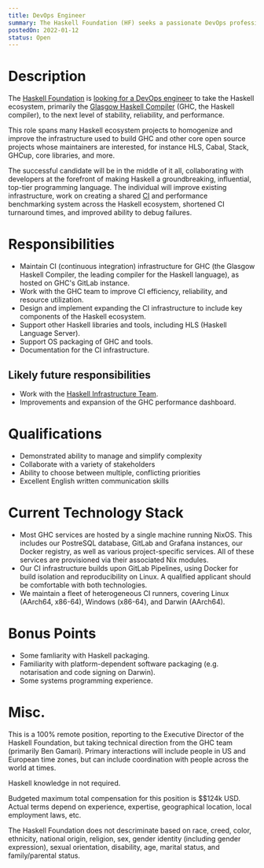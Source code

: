 ```yaml
---
title: DevOps Engineer
summary: The Haskell Foundation (HF) seeks a passionate DevOps professional to support GHC, related Haskell projects and tooling, and the HF itself.
postedOn: 2022-01-12
status: Open
---
```


# Description

The [Haskell Foundation](https://haskell.foundation) is [looking for a DevOps engineer](https://github.com/haskellfoundation/tech-proposals/blob/main/proposals/accepted/003-ghc-ops.md) to take the Haskell ecosystem, primarily the [Glasgow Haskell Compiler](https://gitlab.haskell.org/ghc/ghc) (GHC, the Haskell compiler), to the next level of stability, reliability, and performance.

This role spans many Haskell ecosystem projects to homogenize and improve the infrastructure used to build GHC and other core open source projects whose maintainers are interested, for instance HLS, Cabal, Stack, GHCup, core libraries, and more.

The successful candidate will be in the middle of it all, collaborating with developers at the forefront of making Haskell a groundbreaking, influential, top-tier programming language. The individual will improve existing infrastructure, work on creating a shared [CI](https://gitlab.haskell.org/ghc/ghc/-/tree/master/.gitlab) and performance benchmarking system across the Haskell ecosystem, shortened CI turnaround times, and improved ability to debug failures.

# Responsibilities

* Maintain CI (continuous integration) infrastructure for GHC (the Glasgow Haskell Compiler, the leading compiler for the Haskell language), as hosted on GHC's GitLab instance.
* Work with the GHC team to improve CI efficiency, reliability, and resource utilization.
* Design and implement expanding the CI infrastructure to include key components of the Haskell ecosystem.
* Support other Haskell libraries and tools, including HLS (Haskell Language Server).
* Support OS packaging of GHC and tools.
* Documentation for the CI infrastructure.

## Likely future responsibilities

* Work with the [Haskell Infrastructure Team](https://github.com/haskell-infra/haskell-admins/).
* Improvements and expansion of the GHC performance dashboard.

# Qualifications

* Demonstrated ability to manage and simplify complexity
* Collaborate with a variety of stakeholders
* Ability to choose between multiple, conflicting priorities
* Excellent English written communication skills

# Current Technology Stack

* Most GHC services are hosted by a single machine running NixOS. This includes our PostreSQL database, GitLab and Grafana instances, our Docker registry, as well as various project-specific services. All of these services are provisioned via their associated Nix modules.
* Our CI infrastructure builds upon GitLab Pipelines, using Docker for build isolation and reproducibility on Linux. A qualified applicant should be comfortable with both technologies.
* We maintain a fleet of heterogeneous CI runners, covering Linux (AArch64, x86-64), Windows (x86-64), and Darwin (AArch64).

# Bonus Points

* Some famliarity with Haskell packaging.
* Familiarity with platform-dependent software packaging (e.g. notarisation and code signing on Darwin).
* Some systems programming experience.

# Misc.

This is a 100% remote position, reporting to the Executive Director of the Haskell Foundation, but taking technical direction from the GHC team (primarily Ben Gamari). Primary interactions will include people in US and European time zones, but can include coordination with people across the world at times.

Haskell knowledge in not required.

Budgeted maximum total compensation for this position is $$124k USD. Actual terms depend on experience, expertise, geographical location, local employment laws, etc.

The Haskell Foundation does not descriminate based on race, creed, color, ethnicity, national origin, religion, sex, gender identity (including gender expression), sexual orientation, disability, age, marital status, and family/parental status.
